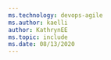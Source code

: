 ```yaml
---
ms.technology: devops-agile
ms.author: kaelli
author: KathrynEE
ms.topic: include
ms.date: 08/13/2020
---
```


<!---

### Date and time pattern  
 
The date and time pattern you enter for **DateTime** fields should match that which you select through your profile. To view or change your selection, see [Set user preferences, Time and Locale](/azure/devops/organizations/settings/set-your-preferences).

::: moniker range="azure-devops"  

> [!div class="mx-imgBorder"]
> ![Time and Locale page, Date pattern options](/azure/devops/organizations/settings/media/user-preferences/date-patterns.png)   ![Time and Locale page, Time pattern options](/azure/devops/organizations/settings/media/user-preferences/time-pattern.png)  

::: moniker-end 

::: moniker range="< azure-devops"  

:::image type="content" source="/azure/devops/organizations/settings/media/user-preferences/jamalh-locale-settings-server.png" alt-text="Time and Locale page, Date pattern options":::

::: moniker-end 

-->